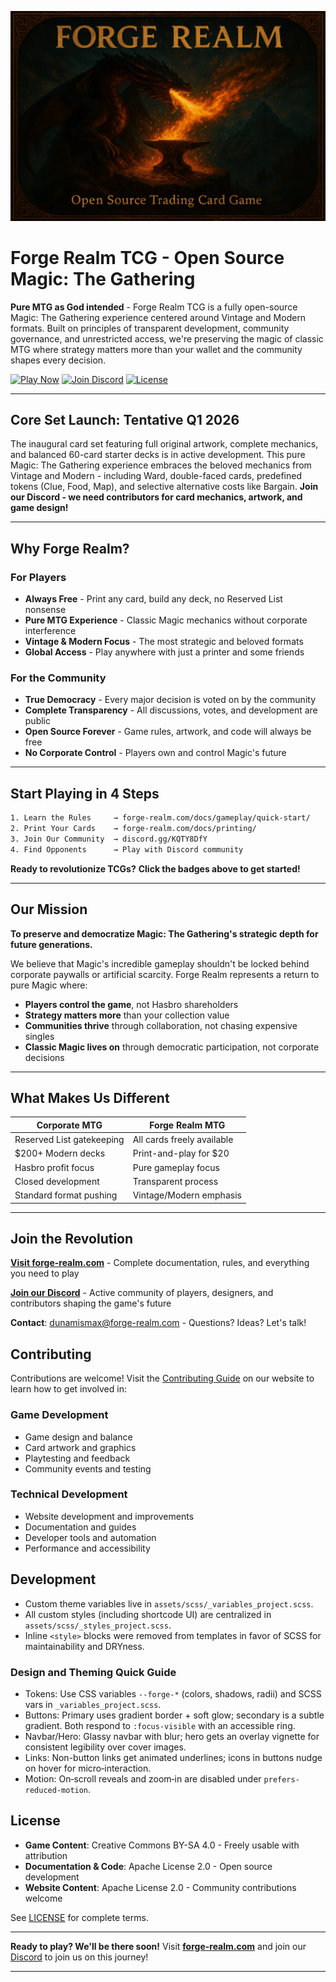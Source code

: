 <p align="center">
  <img src="static/images/forge-realm-main-wide.webp" alt="Forge Realm - Open Source Trading Card Game" width="600" />
</p>

# Forge Realm TCG - Open Source Magic: The Gathering

**Pure MTG as God intended** - Forge Realm TCG is a fully open-source Magic: The
Gathering experience centered around Vintage and Modern formats. Built on
principles of transparent development, community governance, and unrestricted
access, we're preserving the magic of classic MTG where strategy matters more
than your wallet and the community shapes every decision.

[![Play Now](https://img.shields.io/badge/Play_Now-forge--realm.com-50fa7b?style=for-the-badge&labelColor=0b0b0b)](https://forge-realm.com)
[![Join Discord](https://img.shields.io/badge/Join_Discord-Community-8839ef?style=for-the-badge&labelColor=0b0b0b)](https://discord.gg/KQTY8DfY)
[![License](https://img.shields.io/badge/License-CC_BY--SA_4.0-a6e3a1?style=for-the-badge&labelColor=0b0b0b)](LICENSE)

---

## **Core Set Launch: Tentative Q1 2026**

The inaugural card set featuring full original artwork, complete mechanics, and
balanced 60-card starter decks is in active development. This pure Magic: The
Gathering experience embraces the beloved mechanics from Vintage and Modern -
including Ward, double-faced cards, predefined tokens (Clue, Food, Map), and
selective alternative costs like Bargain. **Join our Discord - we need
contributors for card mechanics, artwork, and game design!**

---

## **Why Forge Realm?**

### **For Players**

- **Always Free** - Print any card, build any deck, no Reserved List nonsense
- **Pure MTG Experience** - Classic Magic mechanics without corporate
  interference
- **Vintage & Modern Focus** - The most strategic and beloved formats
- **Global Access** - Play anywhere with just a printer and some friends

### **For the Community**

- **True Democracy** - Every major decision is voted on by the community
- **Complete Transparency** - All discussions, votes, and development are public
- **Open Source Forever** - Game rules, artwork, and code will always be free
- **No Corporate Control** - Players own and control Magic's future

---

## **Start Playing in 4 Steps**

```sh
1. Learn the Rules     → forge-realm.com/docs/gameplay/quick-start/
2. Print Your Cards    → forge-realm.com/docs/printing/
3. Join Our Community  → discord.gg/KQTY8DfY
4. Find Opponents      → Play with Discord community
```

**Ready to revolutionize TCGs?** **Click the badges above to get started!**

---

## **Our Mission**

**To preserve and democratize Magic: The Gathering's strategic depth for future
generations.**

We believe that Magic's incredible gameplay shouldn't be locked behind corporate
paywalls or artificial scarcity. Forge Realm represents a return to pure Magic
where:

- **Players control the game**, not Hasbro shareholders
- **Strategy matters more** than your collection value
- **Communities thrive** through collaboration, not chasing expensive singles
- **Classic Magic lives on** through democratic participation, not corporate
  decisions

---

## **What Makes Us Different**

| Corporate MTG             | Forge Realm MTG            |
| ------------------------- | -------------------------- |
| Reserved List gatekeeping | All cards freely available |
| $200+ Modern decks        | Print-and-play for $20     |
| Hasbro profit focus       | Pure gameplay focus        |
| Closed development        | Transparent process        |
| Standard format pushing   | Vintage/Modern emphasis    |

---

## **Join the Revolution**

**[Visit forge-realm.com](https://forge-realm.com)** - Complete documentation,
rules, and everything you need to play

**[Join our Discord](https://discord.gg/KQTY8DfY)** - Active community of
players, designers, and contributors shaping the game's future

**Contact**: [dunamismax@forge-realm.com](mailto:dunamismax@forge-realm.com) -
Questions? Ideas? Let's talk!

## Contributing

Contributions are welcome! Visit the
[Contributing Guide](https://forge-realm.com/docs/contributing/) on our website
to learn how to get involved in:

### Game Development

- Game design and balance
- Card artwork and graphics
- Playtesting and feedback
- Community events and testing

### Technical Development

- Website development and improvements
- Documentation and guides
- Developer tools and automation
- Performance and accessibility

## Development

- Custom theme variables live in `assets/scss/_variables_project.scss`.
- All custom styles (including shortcode UI) are centralized in
  `assets/scss/_styles_project.scss`.
- Inline `<style>` blocks were removed from templates in favor of SCSS for
  maintainability and DRYness.

### Design and Theming Quick Guide

- Tokens: Use CSS variables `--forge-*` (colors, shadows, radii) and SCSS vars
  in `_variables_project.scss`.
- Buttons: Primary uses gradient border + soft glow; secondary is a subtle
  gradient. Both respond to `:focus-visible` with an accessible ring.
- Navbar/Hero: Glassy navbar with blur; hero gets an overlay vignette for
  consistent legibility over cover images.
- Links: Non-button links get animated underlines; icons in buttons nudge on
  hover for micro‑interaction.
- Motion: On‑scroll reveals and zoom‑in are disabled under
  `prefers-reduced-motion`.

## License

- **Game Content**: Creative Commons BY-SA 4.0 - Freely usable with attribution
- **Documentation & Code**: Apache License 2.0 - Open source development
- **Website Content**: Apache License 2.0 - Community contributions welcome

See [LICENSE](LICENSE) for complete terms.

---

**Ready to play? We'll be there soon!** Visit
**[forge-realm.com](https://forge-realm.com)** and join our
[Discord](https://discord.gg/KQTY8DfY) to join us on this journey!

---

<!-- Deployment handled by Cloudflare Pages build (hugo). No GitHub Actions. -->
